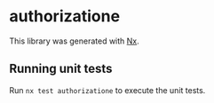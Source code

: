 # authorizatione

This library was generated with [Nx](https://nx.dev).

## Running unit tests

Run `nx test authorizatione` to execute the unit tests.
